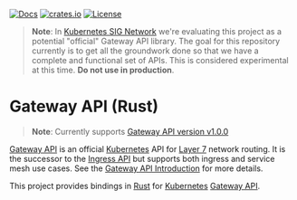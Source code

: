 [![Docs](https://img.shields.io/badge/docs-docs.rs-ff69b4.svg)](https://docs.rs/gateway-api/)
[![crates.io](https://img.shields.io/crates/v/gateway-api.svg)](https://crates.io/crates/gateway-api)
[![License](https://img.shields.io/badge/license-mit-blue.svg)](https://raw.githubusercontent.com/kube-rs/gateway-api-rs/main/LICENSE)

> **Note**: In [Kubernetes SIG Network][signet] we're evaluating this project
> as a potential "official" Gateway API library. The goal for this repository
> currently is to get all the groundwork done so that we have a complete and
> functional set of APIs. This is considered experimental at this time.
> **Do not use in production**.

[signet]:https://github.com/kubernetes/community/tree/master/sig-network

# Gateway API (Rust)

> **Note**: Currently supports [Gateway API version v1.0.0][gwv]

[Gateway API] is an official [Kubernetes] API for [Layer 7] network routing.
It is the successor to the [Ingress API] but supports both ingress and service
mesh use cases. See the [Gateway API Introduction] for more details.

This project provides bindings in [Rust] for [Kubernetes] [Gateway API].

[gwv]:https://github.com/kubernetes-sigs/gateway-api/releases/tag/v1.0.0
[Gateway API]:https://gateway-api.sigs.k8s.io/
[Kubernetes]:https://kubernetes.io/
[Layer 7]:https://en.wikipedia.org/wiki/Application_layer
[Ingress API]:https://kubernetes.io/docs/concepts/services-networking/ingress/
[Gateway API Introduction]:https://gateway-api.sigs.k8s.io/#introduction
[Rust]:https://rust-lang.org
